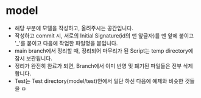 # model

* 해당 부분에 모델을 작성하고, 올려주시는 공간입니다.
* 작성하고 commit 시, 서로의 Initial Signature(id의 맨 앞글자)를 맨 앞에 붙이고 '_'를 붙이고 다음에 작업한 파일명을 붙입니다.
* main branch에서 정리할 때, 정리되어 마무리가 된 Script는 temp directory에 잠시 보관됩니다.
* 정리가 완전히 완료가 되면, Branch에서 이미 반영 및 폐기된 파일들은 전부 삭제합니다.
* Test는 Test directory(model/test)안에서 일단 하신 다음에 예제와 비슷한 것들을 ㅁ